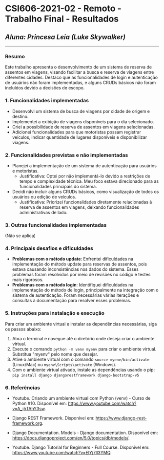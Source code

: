 # **CSI606-2021-02 - Remoto - Trabalho Final - Resultados**

## *Aluna: Princesa Leia (Luke Skywalker)*

--------------

### Resumo

Este trabalho apresenta o desenvolvimento de um sistema de reserva de assentos em viagens, visando facilitar a busca e reserva de viagens entre diferentes cidades. Destaco que as funcionalidades de login e autenticação de usuários não foram implementadas, e alguns CRUDs básicos não foram incluídos devido a decisões de escopo.

### 1. Funcionalidades implementadas

- Desenvolvi um sistema de busca de viagens por cidade de origem e destino.
- Implementei a exibição de viagens disponíveis para o dia selecionado.
- Criei a possibilidade de reserva de assentos em viagens selecionadas.
- Adicionei funcionalidades para que motoristas possam registrar veículos, indicar quantidade de lugares disponíveis e disponibilizar viagens.

### 2. Funcionalidades previstas e não implementadas

- Planejei a implementação de um sistema de autenticação para usuários e motoristas.
  - Justificativa: Optei por não implementá-lo devido a restrições de tempo e complexidade técnica. Meu foco estava direcionado para as funcionalidades principais do sistema.
- Decidi não incluir alguns CRUDs básicos, como visualização de todos os usuários ou edição de veículos.
  - Justificativa: Priorizei funcionalidades diretamente relacionadas à reserva de assentos em viagens, deixando funcionalidades administrativas de lado.

### 3. Outras funcionalidades implementadas

(Não se aplica)

### 4. Principais desafios e dificuldades

- **Problemas com o método update**: Enfrentei dificuldades na implementação do método update para reservas de assentos, pois estava causando inconsistências nos dados do sistema. Esses problemas foram resolvidos por meio de revisões no código e testes mais rigorosos.
- **Problemas com o método login**: Identifiquei dificuldades na implementação do método de login, principalmente na integração com o sistema de autenticação. Foram necessárias várias iterações e consultas à documentação para resolver esses problemas.

### 5. Instruções para instalação e execução

Para criar um ambiente virtual e instalar as dependências necessárias, siga os passos abaixo:

1. Abra o terminal e navegue até o diretório onde deseja criar o ambiente virtual.
2. Execute o comando `python -m venv myenv` para criar o ambiente virtual. Substitua "myenv" pelo nome que desejar.
3. Ative o ambiente virtual com o comando `source myenv/bin/activate` (Linux/Mac) ou `myenv\Scripts\activate` (Windows).
4. Com o ambiente virtual ativado, instale as dependências usando o pip:
`pip install django djangorestframework django-bootstrap-v5`


### 6. Referências


- Youtube. Criando um ambiente virtual com Python (venv) - Curso de Python #10. Disponível em: https://www.youtube.com/watch?v=A_j5TAhY3sw. 

- Django REST Framework. Disponível em: https://www.django-rest-framework.org.

- Django Documentation. Models - Django documentation. Disponível em: https://docs.djangoproject.com/en/5.0/topics/db/models/.

- Youtube. Django Tutorial for Beginners - Full Course. Disponível em: https://www.youtube.com/watch?v=ElYj7lI3YMQ.
